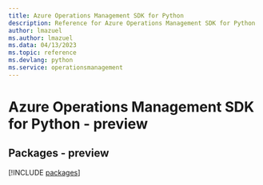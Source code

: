 ```yaml
---
title: Azure Operations Management SDK for Python
description: Reference for Azure Operations Management SDK for Python
author: lmazuel
ms.author: lmazuel
ms.data: 04/13/2023
ms.topic: reference
ms.devlang: python
ms.service: operationsmanagement
---
```

# Azure Operations Management SDK for Python - preview
## Packages - preview
[!INCLUDE [packages](operations-management-index.md)]